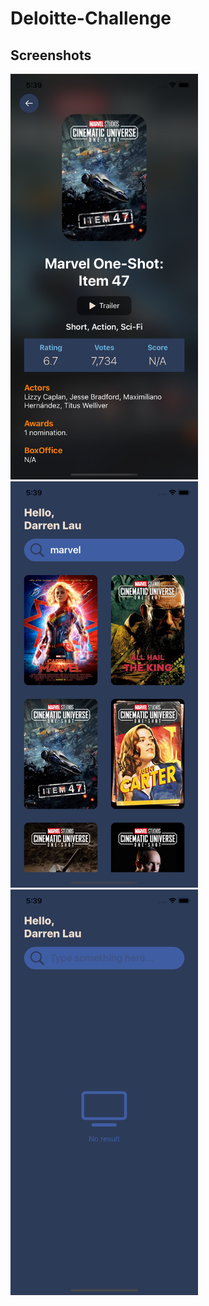 # Deloitte-Challenge


## Screenshots
<img src="https://github.com/quocman-sutrix/Deloitte-Challenge/blob/master/screenshots/deloitte-1.png?raw=true" width="300" />
<img src="https://github.com/quocman-sutrix/Deloitte-Challenge/blob/master/screenshots/deloitte-2.png?raw=true" width="300" />
<img src="https://github.com/quocman-sutrix/Deloitte-Challenge/blob/master/screenshots/deloitte-3.png?raw=true" width="300" />